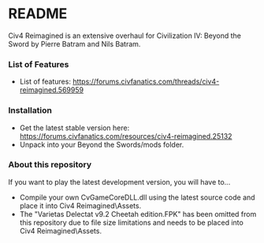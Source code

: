 # README #

Civ4 Reimagined is an extensive overhaul for Civilization IV: Beyond the Sword by Pierre Batram and Nils Batram.

### List of Features ###

* List of features: https://forums.civfanatics.com/threads/civ4-reimagined.569959

### Installation ###

* Get the latest stable version here: https://forums.civfanatics.com/resources/civ4-reimagined.25132
* Unpack into your Beyond the Swords/mods folder.

### About this repository ###

If you want to play the latest development version, you will have to...

* Compile your own CvGameCoreDLL.dll using the latest source code and place it into Civ4 Reimagined\Assets.
* The "Varietas Delectat v9.2 Cheetah edition.FPK" has been omitted from this repository due to file size limitations and needs to be placed into Civ4 Reimagined\Assets.
